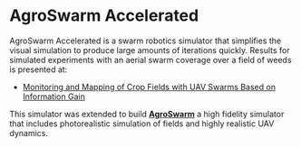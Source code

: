 # AgroSwarm Accelerated

AgroSwarm Accelerated is a swarm robotics simulator that simplifies the visual simulation to produce large amounts of iterations quickly.
Results for simulated experiments with an aerial swarm coverage over a field of weeds is presented at:

* [Monitoring and Mapping of Crop Fields with UAV Swarms Based on Information Gain](https://link.springer.com/chapter/10.1007/978-3-030-92790-5_24)

This simulator was extended to build **[AgroSwarm](https://github.com/CSCarbone07/roma_quad_ai/)** a high fidelity simulator that includes photorealistic simulation of fields and highly realistic UAV dynamics.
